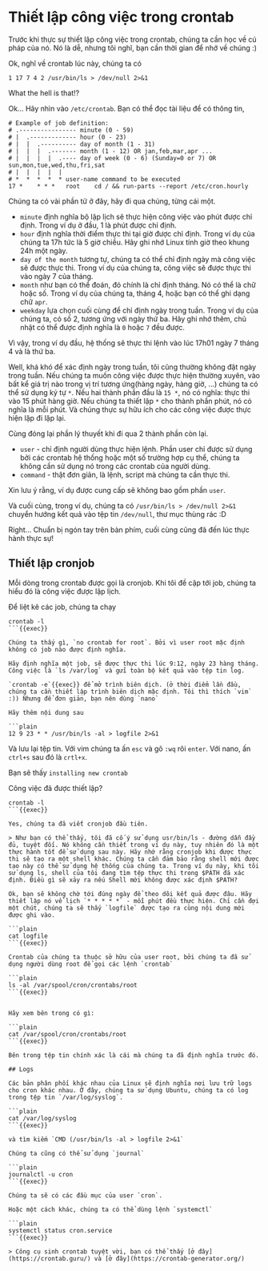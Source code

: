 # Thiết lập công việc trong crontab 

Trước khi thực sự thiết lập công việc trong crontab, chúng ta cần học về cú pháp của nó. Nó là dễ, nhưng tôi nghĩ, bạn cần thời gian để nhớ về chúng :)

Ok, nghĩ về crontab lúc này, chúng ta có

```plain
1 17 7 4 2 /usr/bin/ls > /dev/null 2>&1
```

What the hell is that!?

Ok... Hãy nhìn vào `/etc/crontab`. Bạn có thể đọc tài liệu để có thông tin,

```plain
# Example of job definition:
# .---------------- minute (0 - 59)
# |  .------------- hour (0 - 23)
# |  |  .---------- day of month (1 - 31)
# |  |  |  .------- month (1 - 12) OR jan,feb,mar,apr ...
# |  |  |  |  .---- day of week (0 - 6) (Sunday=0 or 7) OR sun,mon,tue,wed,thu,fri,sat
# |  |  |  |  |
# *  *  *  *  * user-name command to be executed
17 *    * * *   root    cd / && run-parts --report /etc/cron.hourly
```

Chúng ta có vài phần tử ở đây, hãy đi qua chúng, từng cái một.

- `minute` định nghĩa bộ lập lịch sẽ thực hiện công việc vào phút được chỉ định. Trong ví dụ ở đầu, 1 là phút được chỉ định.
- `hour` định nghĩa thời điểm thực thi  tại giờ được chỉ định. Trong ví dụ của chúng ta 17h tức là 5 giờ chiều. Hãy ghi nhớ Linux tính giờ theo khung 24h một ngày.
- `day of the month` tương tự, chúng ta có thể chỉ định ngày mà công việc sẽ được thực thi. Trong ví dụ của chúng ta, công việc sẽ được thực thi vào ngày 7 của tháng.
- `month` như bạn có thể đoán, đó chính là chỉ định tháng. Nó có thể là chữ hoặc số. Trong ví dụ của chúng ta, tháng 4, hoặc bạn có thể ghi dạng chữ `apr`.
- `weekday` lựa chọn cuối cùng để chỉ định ngày trong tuần. Trong ví dụ của chúng ta, có số 2, tương ứng với ngày thứ ba.  Hãy ghi nhớ thêm, chủ nhật có thể được định nghĩa là `0` hoặc `7` đều được.


Vì vậy, trong ví dụ đầu, hệ thống sẽ thực thi lệnh vào lúc 17h01 ngày 7 tháng 4 và là thứ ba.

Well, khá khó để xác định ngày trong tuần, tôi cũng thường không đặt ngày trong tuần. Nếu chúng ta muốn công việc được thực hiện thường xuyên, vào bất kể giá trị nào trong vị trí tương ứng(hàng ngày, hàng giờ, ...) chúng ta có thể sử dụng ký tự `*`. Nếu hai thành phần đầu là `15 *`, nó có nghĩa: thực thi vào 15 phút hàng giờ. Nếu chúng ta thiết lập `*` cho thành phần phút, nó có nghĩa là mỗi phút. Và chúng thực sự hữu ích cho các công việc được thực hiện lặp đi lặp lại.

Cùng đóng lại phần lý thuyết khi đi qua 2 thành phần còn lại.

- `user` - chỉ định người dùng thực hiện lệnh. Phần user chỉ được sử dụng bởi các crontab hệ thống hoặc một số trường hợp cụ thể, chúng ta không cần sử dụng nó trong các crontab của người dùng.
- `command` - thật đơn giản, là lệnh, script mà chúng ta cần thực thi.

Xin lưu ý rằng, ví dụ được cung cấp sẽ không bao gồm phần `user`.

Và cuối cùng, trong ví dụ, chúng ta có `/usr/bin/ls > /dev/null 2>&1` chuyển hướng kết quả vào tệp tin `/dev/null`, thư mục thùng rác :D

Right... Chuẩn bị ngón tay trên bàn phím, cuối cùng cũng đã đến lúc thực hành thực sự!

## Thiết lập cronjob

Mỗi dòng trong crontab được gọi là cronjob. Khi tôi đề cập tới job, chúng ta hiểu đó là công việc được lập lịch.

Để liệt kê các job, chúng ta chạy

```plain
crontab -l
```{{exec}}

Chúng ta thấy gì, `no crontab for root`. Bởi vì user root mặc định không có job nào được định nghĩa.

Hãy định nghĩa một job, sẽ được thực thi lúc 9:12, ngày 23 hàng tháng. Công việc là `ls /var/log` và gửi toàn bộ kết quả vào tệp tin log.

`crontab -e`{{exec}} để mở trình biên dịch. (ở thời điểm lần đầu, chúng ta cần thiết lập trình biên dịch mặc định. Tôi thì thích `vim` :)) Nhưng để đơn giản, bạn nên dùng `nano`

Hãy thêm nội dung sau

```plain
12 9 23 * * /usr/bin/ls -al > logfile 2>&1
```

Và lưu lại tệp tin. Với vim chúng ta ấn `esc` và gõ `:wq` rôi `enter`. Với nano, ấn `ctrl+s` sau đó là `crtl+x`.

Bạn sẽ thấy `installing new crontab`

Công việc đã được thiết lập?

```plain
crontab -l
```{{exec}}

Yes, chúng ta đã viết cronjob đầu tiên.

> Như bạn có thể thấy, tôi đã cố ý sử dụng usr/bin/ls - đường dẫn đầy đủ, tuyệt đối. Nó không cần thiết trong ví dụ này, tuy nhiên đó là một thực hành tốt để sử dụng sau này. Hãy nhớ rằng cronjob khi được thực thi sẽ tạo ra một shell khác. Chúng ta cần đảm bảo rằng shell mới được tạo này có thể sử dụng hệ thống của chúng ta. Trong ví dụ này, khi tôi sử dụng ls, shell của tôi đang tìm tệp thực thi trong $PATH đã xác định. Điều gì sẽ xảy ra nếu Shell mới không được xác định $PATH?

Ok, bạn sẽ không chờ tới đúng ngày để theo dõi kết quả được đâu. Hãy thiết lập nó về lịch `* * * * *` - mỗi phút đều thực hiện. Chỉ cần đợi một chút, chúng ta sẽ thấy `logfile` được tạo ra cùng nội dung mới được ghi vào.

```plain
cat logfile
```{{exec}}

Crontab của chúng ta thuộc sở hữu của user root, bởi chúng ta đã sử dụng người dùng root để gọi các lệnh `crontab`

```plain
ls -al /var/spool/cron/crontabs/root
```{{exec}}


Hãy xem bên trong có gì:

```plain
cat /var/spool/cron/crontabs/root
```{{exec}}

Bên trong tệp tin chính xác là cái mà chúng ta đã định nghĩa trước đó.

## Logs

Các bản phân phối khác nhau của Linux sẽ định nghĩa nơi lưu trữ logs cho cron khác nhau. Ở đây, chúng ta sử dụng Ubuntu, chúng ta có log trong tệp tin `/var/log/syslog`.

```plain
cat /var/log/syslog
```{{exec}}

và tìm kiếm `CMD (/usr/bin/ls -al > logfile 2>&1`

Chúng ta cũng có thể sử dụng `journal`

```plain
journalctl -u cron
```{{exec}}

Chúng ta sẽ có các đầu mục của user `cron`.

Hoặc một cách khác, chúng ta có thể dùng lệnh `systemctl`

```plain
systemctl status cron.service
```{{exec}}

> Công cụ sinh crontab tuyệt vời, bạn có thể thấy [ở đây](https://crontab.guru/) và [ở đây](https://crontab-generator.org/)